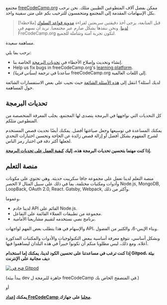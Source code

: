 مجتمع [freeCodeCamp.org](https://freecodecamp.org) ممكن بفضل آلاف المتطوعين الطيبين مثلك. نحن نرحب بكل الإسهامات المقدمة إلى المجتمع ومتحمسون للترحيب بكم على متن سفينة واحد.

> [!ملاحظة] قبل المتابعة، يرجى أخذ دقيقتين سريعتين لقراءة [مدونة قواعد السلوك لدينا](https://www.freecodecamp.org/code-of-conduct). ونحن ننفذها بشكل صارم عبر مجتمعنا. نريد أن نسهم في FreCodeCamp.org لتكون تجربة آمنة وشاملة للجميع.

مساهمة سعيدة.

نرحب بما يلي:

- إنشاء وتحديث وإصلاح الأخطاء في [تحديات البرمجة](#coding-challenges) الخاصة بنا.
- Help us fix bugs in freeCodeCamp.org's [learning platform](#learning-platform).
- _(سيأتي قريبا)_ ساعدنا في ترجمة freeCodeCamp.org إلى اللغات العالمية.

لديك أسئلة؟ انتقل إلى [هذه الأسئلة الشائعة](/FAQ.md) حيث نجيب على بعض الاستفسارات الشائعة حول المساهمة.

## تحديات البرمجة

كل التحديات التي نواجهها في البرمجة يتصدى لها المجتمع، يجلب المعرفة المتخصصة من المتطوعين مثلكم.

يمكنك المساعدة في توسيعها وجعل صياغتها أفضل. يمكنك أيضًا تحديث قصص المستخدم لشرح المفهوم بشكل أفضل أو إزالة قصص زائدة عن الحاجة وتحسين اختبارات التحدي لجعلها أكثر دقة في اختبار رمز الناس.

**إذا كنت مهتما بتحسين تحديات البرمجة هذه، إليك [كيفية العمل على تحديات البرمجة](how-to-work-on-coding-challenges.md).**

## منصة التعلم

منصة التعلم لدينا تعمل على مجموعة جافا سكريبت حديثة. وهي تحتوي على مكونات وأدوات ومكتبات مختلفة، بما في ذلك على سبيل المثال لا الحصر Node.js, MongoDB, LoopBack, OAuth 2.0, React. Gatsby, Webpack, وأكثر من ذلك.

وعموما،

- لدينا خادم API القائم على Node.js.
- مجموعة من تطبيقات العملاء القائمة على التفاعل.
- برنامج نصي نستخدمه لتقييم مشاريعنا الأمامية.

والإسهام في هذا يتطلب بعض الفهم لواجهات API، وبناء الإيس-6، والكثير من الفضول.

وبشكل أساسي، نتوقع معرفة أساسية ببعض التكنولوجيات والأدوات والمكتبات المذكورة أعلاه. ومع ذلك، ليس مطلوبا منكم أن تكونوا خبيراً في هذه البلدان ليساهموا فيها.

**إذا كنت ترغب في مساعدتنا على تحسين الكود لدينا، يمكنك إما استخدام Gitpod، بيئة ديف مجانية على الإنترنت**

[![فتح في Gitpod](https://gitpod.io/button/open-in-gitpod.svg)](https://gitpod.io/#https://github.com/freeCodeCamp/freeCodeCamp)

(يبدأ بيئة dev جاهزة للبرمجة ل freeCodeCamp في المتصفح الخاص بك.)

أو

**يمكنك [إعداد FreCodeCamp محليا](how-to-setup-freecodecamp-locally.md) على جهازك.**
